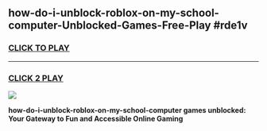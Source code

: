 
## how-do-i-unblock-roblox-on-my-school-computer-Unblocked-Games-Free-Play #rde1v
<h3>
<a href="https://us.freeplayer.one?title=how-do-i-unblock-roblox-on-my-school-computer&ref=9M">CLICK TO PLAY</a></h3>
<hr>

<h3>
<a href="https://us.freeplayer.one?title=how-do-i-unblock-roblox-on-my-school-computer&ref=9M">CLICK 2 PLAY</a>
  
</h3>

<a href="https://us.freeplayer.one?title=how-do-i-unblock-roblox-on-my-school-computer&ref=9M"><img src="https://clearcache.store/games.png"></a>


**how-do-i-unblock-roblox-on-my-school-computer games unblocked: Your Gateway to Fun and Accessible Online Gaming**
